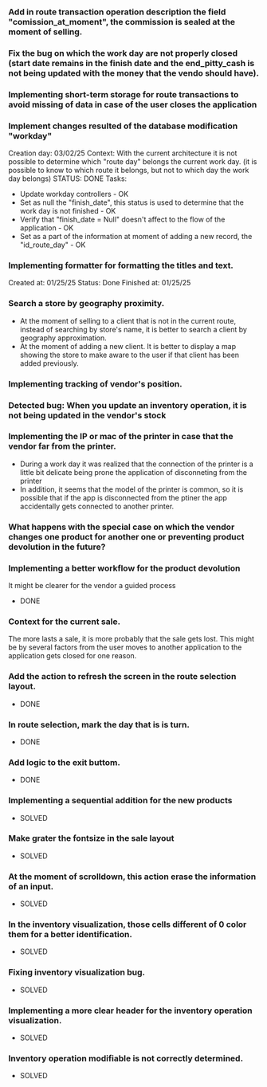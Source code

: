 ### Add in route transaction operation description the field "comission_at_moment", the commission is sealed at the moment of selling.

### Fix the bug on which the work day are not properly closed (start date remains in the finish date and the end_pitty_cash is not being updated with the money that the vendo should have).

### Implementing short-term storage for route transactions to avoid missing of data in case of the user closes the application

### Implement changes resulted of the database modification "workday"
Creation day: 03/02/25
Context: With the current architecture it is not possible to determine which "route day" belongs the current work day. (it is possible to know to which route it belongs, but not to which day the work day belongs)
STATUS: DONE
Tasks:
- Update workday controllers - OK
- Set as null the "finish_date", this status is used to determine that the work day is not finished - OK
- Verify that  "finish_date = Null" doesn't affect to the flow of the application - OK
- Set as a part of the information at moment of adding a new record, the "id_route_day" - OK

### Implementing formatter for formatting the titles and text.
Created at: 01/25/25
Status: Done
Finished at: 01/25/25

### Search a store by geography proximity.
- At the moment of selling to a client that is not in the current route, instead of searching by store's name, it is better to search a client by geography approximation.
- At the moment of adding a new client. It is better to display a map showing the store to make aware to the user if that client has been added previously.

### Implementing tracking of vendor's position.

### Detected bug: When you update an inventory operation, it is not being updated in the vendor's stock

### Implementing the IP or mac of the printer in case that the vendor far from the printer.
- During a work day it was realized that the connection of the printer is a little bit delicate being prone the application of 
disconneting from the printer
- In addition, it seems that the model of the printer is common, so it is possible that if the app is disconnected from the ptiner
the app accidentally gets connected to another printer.

### What happens with the special case on which the vendor changes one product for another one or preventing product devolution in the future?


### Implementing a better workflow for the product devolution
It might be clearer for the vendor a guided process
- DONE 

### Context for the current sale.
The more lasts a sale, it is more probably that the sale gets lost. This might be by several factors from the user moves to another 
application to the application gets closed for one reason.


### Add the action to refresh the screen in the route selection layout.
- DONE

### In route selection, mark the day that is is turn.
- DONE

### Add logic to the exit buttom.
- DONE
### 

### Implementing a sequential addition for the new products
- SOLVED

### Make grater the fontsize in the sale layout
- SOLVED

### At the moment of scrolldown, this action erase the information of an input.
- SOLVED

### In the inventory visualization, those cells different of 0 color them for a better identification.
- SOLVED


### Fixing inventory visualization bug.
- SOLVED


### Implementing a more clear header for the inventory operation visualization.
- SOLVED

### Inventory operation modifiable is not correctly determined.
- SOLVED